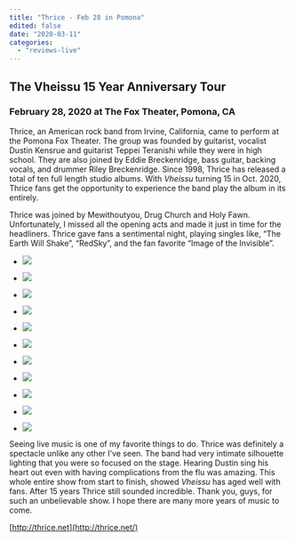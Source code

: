 ```yaml
---
title: "Thrice - Feb 28 in Pomona"
edited: false
date: "2020-03-11"
categories:
  - "reviews-live"
---
```


## The Vheissu 15 Year Anniversary Tour

### February 28, 2020 at The Fox Theater, Pomona, CA

Thrice, an American rock band from Irvine, California, came to perform at the Pomona Fox Theater. The group was founded by guitarist, vocalist Dustin Kensrue and guitarist Teppei Teranishi while they were in high school. They are also joined by Eddie Breckenridge, bass guitar, backing vocals, and drummer Riley Breckenridge. Since 1998, Thrice has released a total of ten full length studio albums. With _Vheissu_ turning 15 in Oct. 2020, Thrice fans get the opportunity to experience the band play the album in its entirely.

Thrice was joined by Mewithoutyou, Drug Church and Holy Fawn. Unfortunately, I missed all the opening acts and made it just in time for the headliners. Thrice gave fans a sentimental night, playing singles like, “The Earth Will Shake”, “RedSky”, and the fan favorite “Image of the Invisible”.

- ![](https://www.hellbound.ca/wp-content/uploads/2020/03/Thrice-1.jpeg)

- ![](https://www.hellbound.ca/wp-content/uploads/2020/03/Thrice-2.jpeg)

- ![](https://www.hellbound.ca/wp-content/uploads/2020/03/Thrice-3.jpeg)

- ![](https://www.hellbound.ca/wp-content/uploads/2020/03/Thrice-6-1.jpeg)

- ![](https://www.hellbound.ca/wp-content/uploads/2020/03/Thrice-5-1.jpeg)

- ![](https://www.hellbound.ca/wp-content/uploads/2020/03/Thrice-4-1.jpeg)

- ![](https://www.hellbound.ca/wp-content/uploads/2020/03/Thrice-3-1.jpeg)

- ![](https://www.hellbound.ca/wp-content/uploads/2020/03/Thrice-2-1.jpeg)

- ![](https://www.hellbound.ca/wp-content/uploads/2020/03/Thrice-1-1.jpeg)


- ![](https://www.hellbound.ca/wp-content/uploads/2020/03/Thrice-4.jpeg)

- ![](https://www.hellbound.ca/wp-content/uploads/2020/03/Thrice-6.jpeg)


Seeing live music is one of my favorite things to do. Thrice was definitely a spectacle unlike any other I’ve seen. The band had very intimate silhouette lighting that you were so focused on the stage. Hearing Dustin sing his heart out even with having complications from the flu was amazing. This whole entire show from start to finish, showed _Vheissu_ has aged well with fans. After 15 years Thrice still sounded incredible. Thank you, guys, for such an unbelievable show. I hope there are many more years of music to come.

[http://thrice.net](http://thrice.net/)
